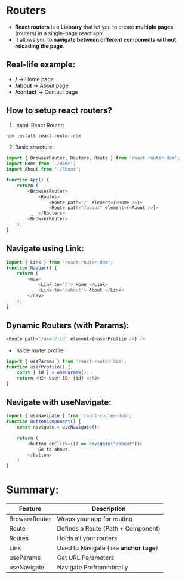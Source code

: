 # Routers

* **React routers** is a **Liabrary** that let you to create **multiple pages** (routers) in a single-page react app.
* It allows you to **navigate between different components without reloading the page**.

## Real-life example:
* **/** -> Home page
* **/about** -> About page
* **/contact** -> Contact page

## How to setup react routers?
1. Install React Router:
```js
npm install react-router-dom
```

2. Basic structure:
```js
import { BrowserRouter, Routers, Route } from 'react-router-dom';
import Home from './Home';
import About from './About';

function App() {
    return (
        <BrowserRouter>
            <Routes>
                <Route path="/" element={<Home />}>
                <Route path="/about" element={<About />}>
            </Routers>
        <BrowserRouter>
    );
}
```

## Navigate using **Link**:
```js
import { Link } from 'react-router-dom';
function Navbar() {
    return (
        <nav>
            <Link to='/'> Home </Link>
            <Link to='/about'> About </Link>
        </nav>
    );
}
```

## Dynamic Routers (with **Params**):

```js
<Route path="/user/:id" element={<userProfile />} />

```
* Inside router profile:
```js
import { useParams } from 'react-router-dom';
function userProfile() {
    const { id } = useParams();
    return <h2> User ID: {id} </h2>
}
```

## Navigate with **useNavigate**:
```js
import { useNavigate } from 'react-router-dom';
function ButtonComponent() {
    const navigate = useNavigate();
    
    return (
        <button onClick={() => navigate("/about")}>
            Go to about.
        </button>
    )
}
```

# Summary:
|   Feature              | Description                            |
|------------------------|----------------------------------------|
| BrowserRouter          | Wraps your app for routing             |
| Route                  | Defines a Route (Path + Component)     |
| Routes                 | Holds all your routers                 |
| Link                   | Used to Navigate (like **anchor tage**)|
| useParams              | Get URL Parameters                     |
| useNavigate            | Navigate Proframmtically               |
